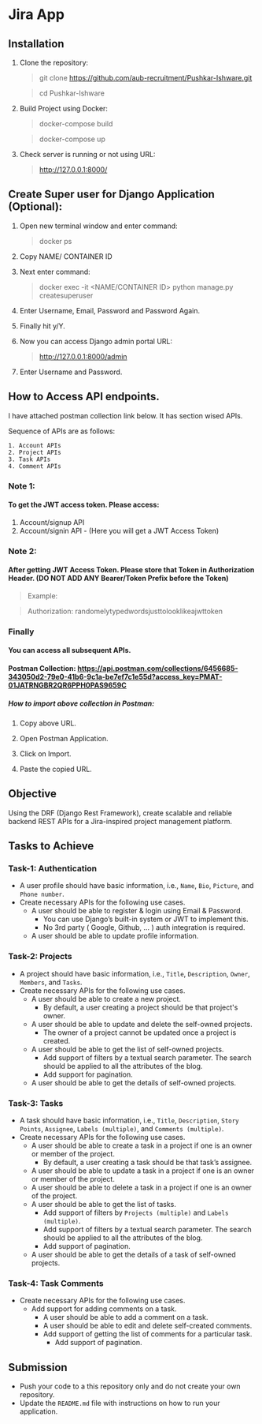 # Jira App

## Installation
1. Clone the repository:
    > git clone https://github.com/aub-recruitment/Pushkar-Ishware.git

    > cd Pushkar-Ishware

2. Build Project using Docker:
    > docker-compose build

    > docker-compose up
  
3.  Check server is running or not using URL:
    > http://127.0.0.1:8000/


## Create Super user for Django Application (Optional):
1. Open new terminal window and enter command:
    > docker ps

2. Copy NAME/ CONTAINER ID

3. Next enter command:
    > docker exec -it <NAME/CONTAINER ID> python manage.py createsuperuser

4. Enter Username, Email, Password and Password Again.

5. Finally hit y/Y.

6. Now you can access Django admin portal URL:
    > http://127.0.0.1:8000/admin

7. Enter Username and Password.

## How to Access API endpoints.

I have attached postman collection link below. It has section wised APIs.

Sequence of APIs are as follows:

    1. Account APIs
    2. Project APIs
    3. Task APIs
    4. Comment APIs

### Note 1: 
#### To get the JWT access token. Please access: 
  
  1. Account/signup API
  2. Account/signin API - (Here you will get a JWT Access Token)

### Note 2: 
  #### After getting JWT Access Token. Please store that Token in Authorization Header. (DO NOT ADD ANY Bearer/Token Prefix before the Token)

  > Example:

  > Authorization: randomelytypedwordsjusttolooklikeajwttoken 

### Finally
#### You can access all subsequent APIs.

#### Postman Collection: https://api.postman.com/collections/6456685-343050d2-79e0-41b6-9c1a-be7ef7c1e55d?access_key=PMAT-01JATRNGBR2QR6PPH0PAS9659C

##### How to import above collection in Postman: 
1. Copy above URL.

2. Open Postman Application.

3. Click on Import.

4. Paste the copied URL.



## Objective

Using the DRF (Django Rest Framework), create scalable and reliable backend REST APIs for a Jira-inspired project management platform.

## Tasks to Achieve

### Task-1: Authentication

- A user profile should have basic information, i.e., `Name`, `Bio`, `Picture`, and `Phone number`.
- Create necessary APIs for the following use cases.
  - A user should be able to register & login using Email & Password.
    - You can use Django’s built-in system or JWT to implement this.
    - No 3rd party ( Google, Github, … ) auth integration is required.
  - A user should be able to update profile information.

### Task-2: Projects

- A project should have basic information, i.e., `Title`, `Description`, `Owner`, `Members`, and `Tasks`.
- Create necessary APIs for the following use cases.
  - A user should be able to create a new project.
    - By default, a user creating a project should be that project's owner.
  - A user should be able to update and delete the self-owned projects.
    - The owner of a project cannot be updated once a project is created.
  - A user should be able to get the list of self-owned projects.
    - Add support of filters by a textual search parameter. The search should be applied to all the attributes of the blog.
    - Add support for pagination.
  - A user should be able to get the details of self-owned projects.

### Task-3: Tasks

- A task should have basic information, i.e., `Title`, `Description`, `Story Points`, `Assignee`, `Labels (multiple)`, and `Comments (multiple)`.
- Create necessary APIs for the following use cases.
  - A user should be able to create a task in a project if one is an owner or member of the project.
    - By default, a user creating a task should be that task’s assignee.
  - A user should be able to update a task in a project if one is an owner or member of the project.
  - A user should be able to delete a task in a project if one is an owner of the project.
  - A user should be able to get the list of tasks.
    - Add support of filters by `Projects (multiple)` and `Labels (multiple)`.
    - Add support of filters by a textual search parameter. The search should be applied to all the attributes of the blog.
    - Add support of pagination.
  - A user should be able to get the details of a task of self-owned projects.

### Task-4: **Task Comments**

- Create necessary APIs for the following use cases.
  - Add support for adding comments on a task.
    - A user should be able to add a comment on a task.
    - A user should be able to edit and delete self-created comments.
    - Add support of getting the list of comments for a particular task.
      - Add support of pagination.

## Submission

- Push your code to a this repository only and do not create your own repository.
- Update the `README.md` file with instructions on how to run your application.
